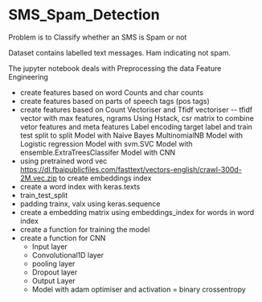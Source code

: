 # SMS_Spam_Detection

Problem is to Classify whether an SMS is Spam or not

Dataset contains labelled text messages. Ham indicating not spam.

The jupyter notebook deals with
Preprocessing the data
Feature Engineering 
  - create features based on word Counts and char counts
  - create features based on parts of speech tags (pos tags)
  - create features based on Count Vectoriser and Tfidf vectoriser
      -- tfidf vector with max features, ngrams
 Using Hstack, csr matrix to combine vetor features and meta features
 Label encoding target label and train test split to split 
 Model with Naive Bayes MultinomialNB
 Model with Logistic regression
 Model with svm.SVC
 Model with ensemble.ExtraTreesClassifer
 Model with CNN
  - using pretrained word vec https://dl.fbaipublicfiles.com/fasttext/vectors-english/crawl-300d-2M.vec.zip to create embeddings index
  -  create a word index with keras.texts
  - train_test_split 
  - padding trainx, valx using keras.sequence
  - create a embedding matrix using embeddings_index for words in word index
  - create a function for training the model
  - create a function for CNN
    - Input layer
    - Convolutional1D layer
    - pooling layer
    - Dropout layer
    - Output Layer
    - Model with adam optimiser and activation = binary crossentropy
 
 

  
